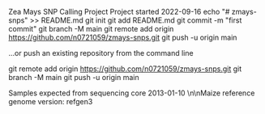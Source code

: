 

Zea Mays SNP Calling Project
Project started 2022-09-16
echo "# zmays-snps" >> README.md
git init
git add README.md
git commit -m "first commit"
git branch -M main
git remote add origin https://github.com/n0721059/zmays-snps.git
git push -u origin main

…or push an existing repository from the command line

git remote add origin https://github.com/n0721059/zmays-snps.git
git branch -M main
git push -u origin main

Samples expected from sequencing core 2013-01-10
\n\nMaize reference genome version: refgen3
